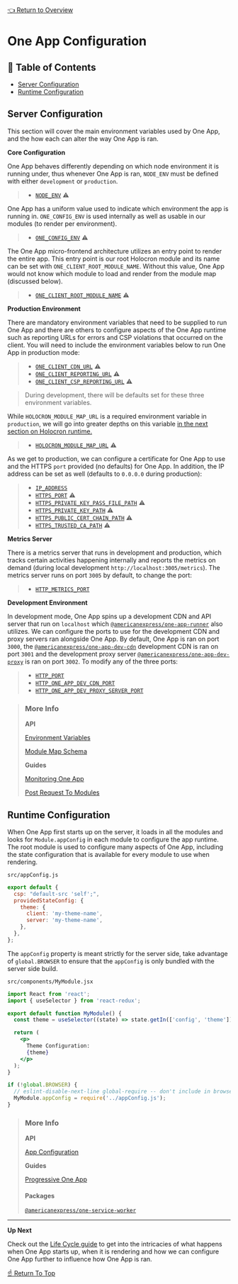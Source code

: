 <!--ONE-DOCS-HIDE start-->
[👈 Return to Overview](./README.md)
<!--ONE-DOCS-HIDE end-->

[one-app-dev-cdn]: https://github.com/americanexpress/one-app-dev-cdn
[one-app-dev-proxy]: https://github.com/americanexpress/one-app-dev-proxy
[one-app-runner]: https://github.com/americanexpress/one-app-cli/tree/main/packages/one-app-runner
[one-app-router]: https://github.com/americanexpress/one-app-router
[one-service-worker]: https://github.com/americanexpress/one-service-worker

# One App Configuration

## 📖 Table of Contents
* [Server Configuration](#server-configuration)
* [Runtime Configuration](#runtime-configuration)

## Server Configuration

This section will cover the main environment variables used by One App,
and the how each can alter the way One App is ran.

**Core Configuration**

One App behaves differently depending on which node environment it is
running under, thus whenever One App is ran, `NODE_ENV` must be defined
with either `development` or `production`.

>  * [`NODE_ENV`](../api/server/environment-variables.md#node_env) ⚠️

One App has a uniform value used to indicate which environment the app is
running in. `ONE_CONFIG_ENV` is used internally as well as usable in our
modules (to render per environment).

>  * [`ONE_CONFIG_ENV`](../api/server/environment-variables.md#one_config_env) ⚠️

The One App micro-frontend architecture utilizes an entry point to render
the entire app. This entry point is our root Holocron module and its name
can be set with `ONE_CLIENT_ROOT_MODULE_NAME`. Without this value, One App
would not know which module to load and render from the module map (discussed below).

>  * [`ONE_CLIENT_ROOT_MODULE_NAME`](../api/server/environment-variables.md#one_client_root_module_name) ⚠️

**Production Environment**

There are mandatory environment variables that need to be supplied to run One App
and there are others to configure aspects of the One App runtime such as reporting
URLs for errors and CSP violations that occurred on the client. You will need to
include the environment variables below to run One App in production mode:

>  * [`ONE_CLIENT_CDN_URL`](../api/server/environment-variables.md#one_client_cdn_url) ⚠️
>  * [`ONE_CLIENT_REPORTING_URL`](../api/server/environment-variables.md#one_client_reporting_url) ⚠️
>  * [`ONE_CLIENT_CSP_REPORTING_URL`](../api/server/environment-variables.md#one_client_csp_reporting_url) ⚠️

> During development, there will be defaults set for these three environment variables.

While `HOLOCRON_MODULE_MAP_URL` is a required environment variable in `production`,
we will go into greater depths on this variable [in the next section on Holocron runtime.](./lifecycle#holocron-runtime)

>  * [`HOLOCRON_MODULE_MAP_URL`](../api/server/environment-variables.md#holocron_module_map_url) ⚠️

As we get to production, we can configure a certificate for One App
to use and the HTTPS `port` provided (no defaults) for One App. In addition,
the IP address can be set as well (defaults to `0.0.0.0` during production):

>  * [`IP_ADDRESS`](../api/server/environment-variables.md#ip_address)
>  * [`HTTPS_PORT`](../api/server/environment-variables.md#https_port) ⚠️
>  * [`HTTPS_PRIVATE_KEY_PASS_FILE_PATH`](../api/server/environment-variables.md#https_private_key_pass_file_path) ⚠️
>  * [`HTTPS_PRIVATE_KEY_PATH`](../api/server/environment-variables.md#https_private_key_path) ⚠️
>  * [`HTTPS_PUBLIC_CERT_CHAIN_PATH`](../api/server/environment-variables.md#https_public_cert_chain_path) ⚠️
>  * [`HTTPS_TRUSTED_CA_PATH`](../api/server/environment-variables.md#https_trusted_ca_path) ⚠️

**Metrics Server**

There is a metrics server that runs in development and production,
which tracks certain activities happening internally and reports the
metrics on demand (during local development `http://localhost:3005/metrics`).
The metrics server runs on port `3005` by default, to change the port:

>  * [`HTTP_METRICS_PORT`](../api/server/environment-variables.md#http_metrics_port)

**Development Environment**

In development mode, One App spins up a development CDN and API
server that run on `localhost` which [`@americanexpress/one-app-runner`](one-app-runner)
also utilizes. We can configure the ports to use for the
development CDN and proxy servers ran alongside One App. By
default, One App is ran on port `3000`, the [`@americanexpress/one-app-dev-cdn`](one-app-dev-cdn) development CDN
is ran on port `3001` and the development proxy server [`@americanexpress/one-app-dev-proxy`](one-app-dev-proxy)
is ran on port `3002`. To modify any of the three ports:

>  * [`HTTP_PORT`](../api/server/environment-variables.md#http_port)
>  * [`HTTP_ONE_APP_DEV_CDN_PORT`](../api/server/environment-variables.md#http_one_app_dev_cdn_port)
>  * [`HTTP_ONE_APP_DEV_PROXY_SERVER_PORT`](../api/server/environment-variables.md#http_one_app_dev_proxy_server_port)

> ### More Info
>
> **API**
>
> [Environment Variables](../api/server/environment-variables.md)
>
> [Module Map Schema](../api/server/module-map-schema.md)
>
> **Guides**
>
> [Monitoring One App](../guides/monitoring-one-app.md)
>
> [Post Request To Modules](../guides/post-to-modules.md)

## Runtime Configuration

When One App first starts up on the server, it loads in all the modules
and looks for `Module.appConfig` in each module to configure the app runtime.
The root module is used to configure many aspects of One App, including the
state configuration that is available for every module to use when rendering.

`src/appConfig.js`

```js
export default {
  csp: "default-src 'self';",
  providedStateConfig: {
    theme: {
      client: 'my-theme-name',
      server: 'my-theme-name',
    },
  },
};
```

The `appConfig` property is meant strictly for the server side,
take advantage of `global.BROWSER` to ensure that the `appConfig`
is only bundled with the server side build.

`src/components/MyModule.jsx`

```jsx
import React from 'react';
import { useSelector } from 'react-redux';

export default function MyModule() {
  const theme = useSelector((state) => state.getIn(['config', 'theme']));

  return (
    <p>
      Theme Configuration:
      {theme}
    </p>
  );
}

if (!global.BROWSER) {
  // eslint-disable-next-line global-require -- don't include in browser bundle
  MyModule.appConfig = require('../appConfig.js');
}
```

> ### More Info
>
> **API**
>
> [App Configuration](../api/modules/app-configuration.md)
>
> **Guides**
>
> [Progressive One App](../guides/progressive-one-app.md)
>
> #### Packages
>
> [`@americanexpress/one-service-worker`](one-service-worker)

___

**Up Next**

Check out the [Life Cycle guide](./Lifecycle.md) to get into the
intricacies of what happens when One App starts up, when it
is rendering and how we can configure One App further to influence
how One App is ran.

<!--ONE-DOCS-HIDE start-->
[☝️ Return To Top](#one-app-configuration)
<!--ONE-DOCS-HIDE end-->
